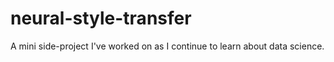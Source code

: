 # neural-style-transfer
A mini side-project I've worked on as I continue to learn about data science.
